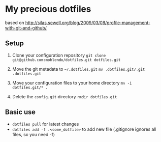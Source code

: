 My precious dotfiles
=====================

based on http://silas.sewell.org/blog/2009/03/08/profile-management-with-git-and-github/

Setup
-----

1. Clone your configuration repository
   `git clone git@github.com:mohlendo/dotfiles.git dotfiles.git`
   
2. Move the git metadata to `~/.dotfiles.git`
   `mv .dotfiles.git/.git .dotfiles.git`
   
3. Move your configuration files to your home directory
   `mv -i dotfiles.git/* .`
   
4. Delete the `config.git` directory
   `rmdir dotfiles.git`

Basic use
--------

* `dotfiles pull` for latest changes
* `dotfiles add -f .<some_dotfile>` to add new file (.gitignore ignores all files, so you need -f)
